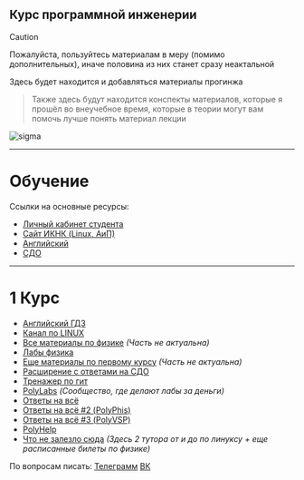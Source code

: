 ## Курс программной инженерии

> [!Caution]
> Пожалуйста, пользуйтесь материалам в меру (помимо дополнительных), иначе половина из них станет сразу неактальной

Здесь будет находится и добавляться материалы прогинжа

> Также здесь будут находится конспекты материалов, которые я прошёл во внеучебное время, которые в теории могут вам помочь лучше понять материал лекции


![sigma](https://i.pinimg.com/originals/c5/52/8e/c5528e6c4bb0a0ed0b7a3fcf127c68a2.gif)

___
# Обучение

Ссылки на основные ресурсы:

- [Личный кабинет студента](https://my.spbstu.ru/)
- [Сайт ИКНК (Linux, АиП)](https://dl.spbstu.ru/my/) 
- [Английский](https://dl-hum.spbstu.ru/my/)
- [СДО](https://lms.spbstu.ru/my/)

___
# 1 Курс

- [Английский ГДЗ](https://disk.yandex.ru/d/YL7u5Q_u_nDqKA?w=1)
- [Канал по LINUX](https://www.youtube.com/channel/UCvRRgjjKvyLNB9yx3oGu2Xw)
- [Все материалы по физике](https://disk.yandex.ru/d/_TJUMCpRQ11MkQ) *(Часть не актуальна)*
- [Лабы физика](https://disk.yandex.ru/d/QWNOW9l4tdbysA)
- [Еще материалы по первому курсу](https://drive.google.com/drive/folders/1L1G-qq5dw2Pr283_14S0u-MGtpamxtCY) *(Часть не актуальна)*
- [Расширение с ответами на СДО](https://syncshare.naloaty.me/)
- [Тренажер по гит](https://learngitbranching.js.org/?locale=ru_RU)
- [PolyLabs](https://vk.com/polylabs) *(Сообщество, где делают лабы за деньги)*
- [Ответы на всё](https://imetspbstu.super.site/)
- [Ответы на всё #2 (PolyPhis)](https://polyphis.ru/)
- [Ответы на всё #3 (PolyVSP)](https://polyvsp.ru/)
- [PolyHelp](https://vk.com/poly_help_spb)
- [Что не залезло сюда](https://drive.google.com/drive/folders/1gwvSy9u-cKbPPnoMkK1wXIm272gR1B76?usp=drive_link) *(Здесь 2 тутора от и до по линуксу + еще расписанные билеты по физике)*


По вопросам писать: [Телеграмм](https://t.me/JDH_LR_994) [ВК](https://vk.com/jdh_lr_994) 
